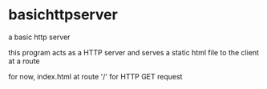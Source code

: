 # basichttpserver
a basic http server

this program acts as a HTTP server and serves a static html file to the client at a route

for now, index.html at route '/' for HTTP GET request